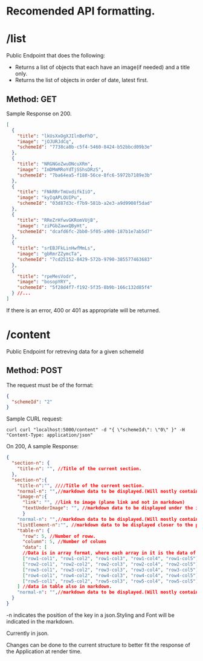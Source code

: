 # Recomended API formatting.

# /list

Public Endpoint that does the following:

- Returns a list of objects that each have an image(if needed) and a title only.
- Returns the list of objects in order of date, latest first.

## Method: GET

Sample Response on 200.

```json
[
  {
    "title": "lkUsXxOgXJIlnBeFhD",
    "image": "jOJURJdCq",
    "schemeId": "7738ca8b-c5f4-5460-8424-b52bbcd09b3e"
  },
  {
    "title": "NRGNGoZwuONcuXRm",
    "image": "ImDMmMRoYdTjSShsDRzS",
    "schemeId": "7ba64ea5-f188-56ce-8fc6-5972b7189e3b"
  },
  {
    "title": "FNkRRrTmUxdifkIiO",
    "image": "kyIqAPLQUIPu",
    "schemeId": "03d87d3c-f7b9-581b-a2e3-a9d9908f5dad"
  },
  {
    "title": "RReZrHfwvGKRomVUjB",
    "image": "ziPGbZawxQByHt",
    "schemeId": "dcafd6fc-2bb0-5f05-a900-187b1e7ab5d7"
  },
  {
    "title": "srEBJFkLinHwfMmLs",
    "image": "gbRmrZZymcTa",
    "schemeId": "7cd25152-8429-572b-9790-385577463683"
  },
  {
    "title": "rpeMesVodr",
    "image": "bosopYRY",
    "schemeId": "5f28d4f7-f192-5f35-8b9b-166c132d85f4"
  } //...
]
```

If there is an error, 400 or 401 as appropriate will be returned.

# /content

Public Endpoint for retreving data for a given schemeId

## Method: POST

The request must be of the format:

```json
{
  "schemeId": "2"
}
```
Sample CURL request:
```commandline
curl curl "localhost:5000/content" -d "{ \"schemeId\": \"0\" }" -H "Content-Type: application/json"
```

On 200, A sample Response:

```json
{
  "section-n": {
    "title-n": "", //Title of the current section.
  },
  "section-n":{
    "title-n":"", ////Title of the current section.
    "normal-n": "",//markdown data to be displayed.(Will mostly contain textual data and styling info,incase something goes wrong ,might contain an image link also (in markdown )
    "image-n":{
      "link": "", //link to image (plane link and not in markdown)
      "textUnderImage": "", //markdown data to be displayed under the image  
      }
    "normal-n": "",//markdown data to be displayed.(Will mostly contain textual data and styling info,incase something goes wrong ,might contain an image link also (in markdown )
    "listElement-n":"", //markdown data to be displayed closer to the previous elemet,incase something goes wrong ,might contain an image link also (in markdown )
    "table-n": {
      "row": 5, //Number of roww.
      "column": 5, //Number of colums
      "data": [
      //Data is in array format, where each array in it is the data of that particular row.
      ["row1-col1", "row1-col2", "row1-col3", "row1-col4", "row1-col5"],
      ["row2-col1", "row2-col2", "row2-col3", "row2-col4", "row2-col5"],
      ["row3-col1", "row3-col2", "row3-col3", "row3-col4", "row3-col5"],
      ["row4-col1", "row4-col2", "row4-col3", "row4-col4", "row4-col5"],
      ["row5-col1", "row5-col2", "row5-col3", "row5-col4", "row5-col5"]
    ] //data in table also in markdown.
    "normal-n": "",//markdown data to be displayed.(Will mostly contain textual data and styling info,incase something goes wrong might contain an image (in markdown )
  }
}
```

-n indicates the position of the key in a json.Styling and Font will be indicated in the markdown.

Currently in json.

Changes can be done to the current structure to better fit the response of the Application at render time. 


